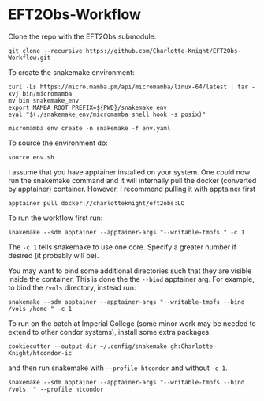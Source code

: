 # EFT2Obs-Workflow

Clone the repo with the EFT2Obs submodule:
```
git clone --recursive https://github.com/Charlotte-Knight/EFT2Obs-Workflow.git
```

To create the snakemake environment:
```
curl -Ls https://micro.mamba.pm/api/micromamba/linux-64/latest | tar -xvj bin/micromamba
mv bin snakemake_env
export MAMBA_ROOT_PREFIX=${PWD}/snakemake_env
eval "$(./snakemake_env/micromamba shell hook -s posix)"

micromamba env create -n snakemake -f env.yaml
```

To source the environment do:
```
source env.sh
```

I assume that you have apptainer installed on your system. One could now run the snakemake command and it will internally pull the docker (converted by apptainer) container. However, I recommend pulling it with apptainer first
```
apptainer pull docker://charlotteknight/eft2obs:LO
```

To run the workflow first run:
```
snakemake --sdm apptainer --apptainer-args "--writable-tmpfs " -c 1
```

The `-c 1` tells snakemake to use one core. Specify a greater number if desired (it probably will be).

You may want to bind some additional directories such that they are visible inside the container. This is done the the `--bind` apptainer arg. For example, to bind the `/vols` directory, instead run:
```
snakemake --sdm apptainer --apptainer-args "--writable-tmpfs --bind /vols /home " -c 1
```

To run on the batch at Imperial College (some minor work may be needed to extend to other condor systems), install some extra packages:
```
cookiecutter --output-dir ~/.config/snakemake gh:Charlotte-Knight/htcondor-ic
```
and then run snakemake with `--profile htcondor` and without `-c 1`. 
```
snakemake --sdm apptainer --apptainer-args "--writable-tmpfs --bind /vols  " --profile htcondor
```